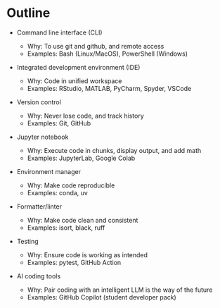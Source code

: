 # Outline 

- Command line interface (CLI)
    - Why: To use git and github, and remote access
    - Examples: Bash (Linux/MacOS), PowerShell (Windows)

- Integrated development environment (IDE)
    - Why: Code in unified workspace
    - Examples: RStudio, MATLAB, PyCharm, Spyder, VSCode

- Version control
    - Why: Never lose code, and track history
    - Examples: Git, GitHub

- Jupyter notebook
    - Why: Execute code in chunks, display output, and add math
    - Examples: JupyterLab, Google Colab
    
- Environment manager
    - Why: Make code reproducible
    - Examples: conda, uv

- Formatter/linter
    - Why: Make code clean and consistent
    - Examples: isort, black, ruff

- Testing
    - Why: Ensure code is working as intended
    - Examples: pytest, GitHub Action

- AI coding tools
    - Why: Pair coding with an intelligent LLM is the way of the future
    - Examples: GitHub Copilot (student developer pack)


